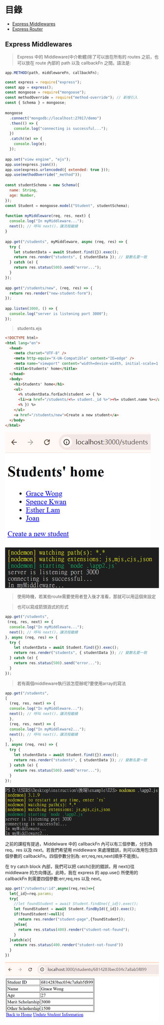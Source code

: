 # 目錄

- [Express Middlewares](#Express-Middlewares)
- [Express Router](#Express-Router)

## Express Middlewares

> Express 中的 Middleware(中介軟體)除了可以放在所有的 routes 之前，也可以放在 route 內部的 path 以及 callbackFn 之間。語法是:

```js
app.METHOD(path, middlewareFn, callbackFn);
```

```js
const express = require("express");
const app = express();
const mongoose = require("mongoose");
const methodOverride = require("method-override"); // 新增引入
const { Schema } = mongoose;

mongoose
  .connect("mongodb://localhost:27017/demo")
  .then(() => {
    console.log("connecting is successful...");
  })
  .catch((e) => {
    console.log(e);
  });

app.set("view engine", "ejs");
app.use(express.json());
app.use(express.urlencoded({ extended: true }));
app.use(methodOverride("_method"));

const studentSchema = new Schema({
  name: String,
  age: Number,
});
const Student = mongoose.model("Student", studentSchema);

function myMiddleware(req, res, next) {
  console.log("In myMiddleware...");
  next(); // 呼叫 next()，讓流程繼續
}

app.get("/students", myMiddleware, async (req, res) => {
  try {
    let studentData = await Student.find({}).exec();
    return res.render("students", { studentData }); // 變數名要一致
  } catch (e) {
    return res.status(500).send("error...");
  }
});

app.get("/students/new", (req, res) => {
  return res.render("new-student-form");
});

app.listen(3000, () => {
  console.log("server is listening port 3000");
});
```

> students.ejs

```html
<!DOCTYPE html>
<html lang="en">
  <head>
    <meta charset="UTF-8" />
    <meta http-equiv="X-UA-Compatible" content="IE=edge" />
    <meta name="viewport" content="width=device-width, initial-scale=1.0" />
    <title>Students' home</title>
  </head>
  <body>
    <h1>Students' home</h1>
    <ul>
      <% studentData.forEach(student => { %>
      <li><a href="/students/<%= student._id %>"><%= student.name %></a></li>
      <% }) %>
    </ul>
    <a href="/students/new">Create a new student</a>
  </body>
</html>
```

![Middlewares](../img/Middlewares/01.png)
![Middlewares](../img/Middlewares/02.png)

> 使用時機，若某些route需要使用者登入後才准看，那就可以用這個來設定

> 也可以寫成箭頭涵式的形式

```js
app.get("/students",
 (req, res, next) => {
  console.log("In myMiddleware...");
  next(); // 呼叫 next()，讓流程繼續
}, async (req, res) => {
  try {
    let studentData = await Student.find({}).exec();
    return res.render("students", { studentData }); // 變數名要一致
  } catch (e) {
    return res.status(500).send("error...");
  }
});
```

> 若有兩個middleware執行該怎麼辦呢?要使用array的寫法

```js
app.get("/students",
[ 
  (req, res, next) => {
  console.log("In myMiddleware...");
  next(); // 呼叫 next()，讓流程繼續
  },
  (req, res, next) => {
  console.log("In myMiddleware2...");
  next(); // 呼叫 next()，讓流程繼續
  },
], async (req, res) => {
  try {
    let studentData = await Student.find({}).exec();
    return res.render("students", { studentData }); // 變數名要一致
  } catch (e) {
    return res.status(500).send("error...");
  }
});
```
![Middlewares](../img/Middlewares/03.png)


之前的課程有提過，Middelware 中的 callbackFn 內可以有三個參數，分別為 req，res 以及 next。若我們希望用 middleware 來處理錯誤，則可以改用包含四個參數的 callbackFn。四個參數分別為: err,req,res,next(順序不能換)。

在 try catch block 內部，我們可以把 catch()到的錯誤，用 next()往 middleware 的方向傳送。此時，我在 express 的 app.use() 所使用的 callbackFn 則需要四個參數:err,req,res 以及 next。

```js
app.get("/students/:id",async(req,res)=>{
  let{_id}=req.params;
  try{
    //let foundStudent = await Student.findOne({_id}).exec();
    let foundStudent = await Student.findById({_id}).exec();
    if(foundStudent!=null){
      return res.render("student-page",{foundStudent});
    }else{
      return res.status(400).render("student-not-found");
    }
  }catch(e){
    return res.status(400.render("student-not-found"))
  }
})
```

![Middlewares](../img/Middlewares/04.png)
